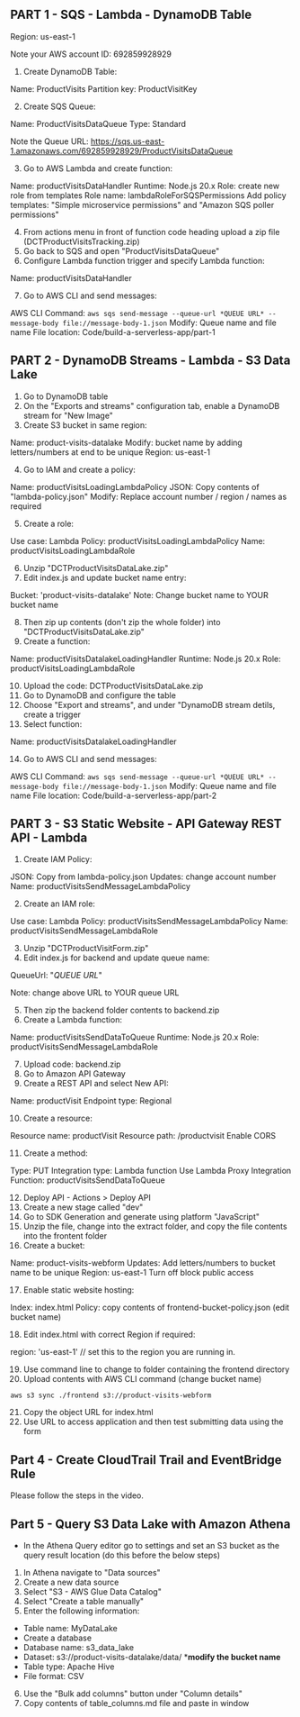## PART 1 - SQS - Lambda - DynamoDB Table ##

Region: us-east-1

Note your AWS account ID: 692859928929

1. Create DynamoDB Table:
	
Name: ProductVisits
Partition key: ProductVisitKey
	
2. Create SQS Queue:

Name: ProductVisitsDataQueue
Type: Standard
	
Note the Queue URL: https://sqs.us-east-1.amazonaws.com/692859928929/ProductVisitsDataQueue

3. Go to AWS Lambda and create function:
	
Name: productVisitsDataHandler
Runtime: Node.js 20.x
Role: create new role from templates
Role name: lambdaRoleForSQSPermissions
Add policy templates: "Simple microservice permissions" and "Amazon SQS poller permissions"
	
4. From actions menu in front of function code heading upload a zip file (DCTProductVisitsTracking.zip)
5. Go back to SQS and open "ProductVisitsDataQueue"
6. Configure Lambda function trigger and specify Lambda function:

Name: productVisitsDataHandler

7. Go to AWS CLI and send messages:

AWS CLI Command: `aws sqs send-message --queue-url *QUEUE URL* --message-body file://message-body-1.json`
Modify: Queue name and file name
File location: Code/build-a-serverless-app/part-1

## PART 2 - DynamoDB Streams - Lambda - S3 Data Lake ##

1. Go to DynamoDB table
2. On the "Exports and streams" configuration tab, enable a DynamoDB stream for "New Image"
3. Create S3 bucket in same region:

Name: product-visits-datalake
Modify: bucket name by adding letters/numbers at end to be unique
Region: us-east-1

4. Go to IAM and create a policy:

Name: productVisitsLoadingLambdaPolicy
JSON: Copy contents of "lambda-policy.json"
Modify: Replace account number / region / names as required

5. Create a role:

Use case: Lambda
Policy: productVisitsLoadingLambdaPolicy
Name: productVisitsLoadingLambdaRole

6. Unzip "DCTProductVisitsDataLake.zip" 
7. Edit index.js and update bucket name entry:

Bucket: 'product-visits-datalake'
Note: Change bucket name to YOUR bucket name

8. Then zip up contents (don't zip the whole folder) into "DCTProductVisitsDataLake.zip"
9. Create a function:

Name: productVisitsDatalakeLoadingHandler
Runtime: Node.js 20.x
Role: productVisitsLoadingLambdaRole
	
10. Upload the code: DCTProductVisitsDataLake.zip
11. Go to DynamoDB and configure the table
12. Choose "Export and streams", and under "DynamoDB stream detils, create a trigger
13. Select function:

Name: productVisitsDatalakeLoadingHandler

14. Go to AWS CLI and send messages:

AWS CLI Command: `aws sqs send-message --queue-url *QUEUE URL* --message-body file://message-body-1.json`
Modify: Queue name and file name
File location: Code/build-a-serverless-app/part-2

## PART 3 - S3 Static Website - API Gateway REST API - Lambda ##

1. Create IAM Policy:

JSON: Copy from lambda-policy.json
Updates: change account number
Name: productVisitsSendMessageLambdaPolicy

2. Create an IAM role:

Use case: Lambda
Policy: productVisitsSendMessageLambdaPolicy
Name: productVisitsSendMessageLambdaRole
	
3. Unzip "DCTProductVisitForm.zip"
4. Edit index.js for backend and update queue name:

QueueUrl: "*QUEUE URL*"

Note: change above URL to YOUR queue URL

5. Then zip the backend folder contents to backend.zip
6. Create a Lambda function:

Name: productVisitsSendDataToQueue
Runtime: Node.js 20.x
Role: productVisitsSendMessageLambdaRole
	
7. Upload code: backend.zip
8. Go to Amazon API Gateway
9. Create a REST API and select New API:

Name: productVisit
Endpoint type: Regional
	
10. Create a resource:

Resource name: productVisit
Resource path: /productvisit
Enable CORS
	
11. Create a method:

Type: PUT
Integration type: Lambda function
Use Lambda Proxy Integration
Function: productVisitsSendDataToQueue
	
12. Deploy API - Actions > Deploy API
13. Create a new stage called "dev"
14. Go to SDK Generation and generate using platform "JavaScript"
15. Unzip the file, change into the extract folder, and copy the file contents into the frontent folder
16. Create a bucket:

Name: product-visits-webform
Updates: Add letters/numbers to bucket name to be unique
Region: us-east-1
Turn off block public access
    
17. Enable static website hosting:

Index: index.html
Policy: copy contents of frontend-bucket-policy.json (edit bucket name)
	
18. Edit index.html with correct Region if required:

region: 'us-east-1' // set this to the region you are running in.

19. Use command line to change to folder containing the frontend directory
20. Upload contents with AWS CLI command (change bucket name)

`aws s3 sync ./frontend s3://product-visits-webform`

21. Copy the object URL for index.html
22. Use URL to access application and then test submitting data using the form

## Part 4 - Create CloudTrail Trail and EventBridge Rule

Please follow the steps in the video.

## Part 5 - Query S3 Data Lake with Amazon Athena

- In the Athena Query editor go to settings and set an S3 bucket as the query result location (do this before the below steps)

1. In Athena navigate to "Data sources"
2. Create a new data source
3. Select "S3 - AWS Glue Data Catalog"
4. Select "Create a table manually"
5. Enter the following information:

- Table name: MyDataLake
- Create a database
- Database name: s3_data_lake
- Dataset: s3://product-visits-datalake/data/ ***modify the bucket name**
- Table type: Apache Hive
- File format: CSV

6. Use the "Bulk add columns" button under "Column details"
7. Copy contents of table_columns.md file and paste in window




